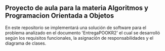 ## Proyecto de aula para la materia Algoritmos y Programacion Orientada a Objetos

En este repositorio se implementará una solución de software para el problema analizado en el documento 'EntregaPOOKR2'
el cual se desarrolló según los requisitos funcionales, la asignación de responsabilidades y el diagrama de clases.
